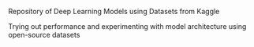 Repository of Deep Learning Models using Datasets from Kaggle

Trying out performance and experimenting with model architecture using open-source datasets
